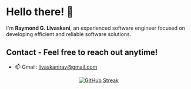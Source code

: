 # Hello there! 👋

I'm **Raymond G. Livaskani**, an experienced software engineer focused on developing efficient and reliable software solutions.              
    
## Contact - Feel free to reach out anytime!      
  
- 📫 Gmail: [livaskaniray@gmail.com](mailto:livaskaniray@gmail.com)  
<p align="center">   
  <tr>
    <td align="center" style="padding=0;width=50%;">
<a href="https://git.io/streak-stats"><img src="https://streak-stats.demolab.com?user=rliva&theme=highcontrast&hide_border=true&border_radius=4.6" alt="GitHub Streak" /></a>
    </td>
  </tr>
</p>
